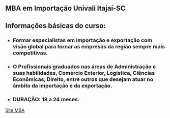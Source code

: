 ## MBA em Importação Univali Itajaí-SC 

## Informações básicas do curso:
 - ### Formar especialistas em importação e exportação com visão global para tornar as empresas da região sempre mais competitivas.
 - ### O Profissionais graduados nas áreas de Administração e suas habilidades, Comércio Exterior, Logística, Ciências Econômicas, Direito, entre outros que desejam atuar no âmbito da importação e da exportação.
 - ### DURAÇÃO: 18 a 24 meses.

 [Site MBA](https://www.univali.br/pos/mba/itajai/Paginas/mba-em-importacao-e-exportacao.aspx)